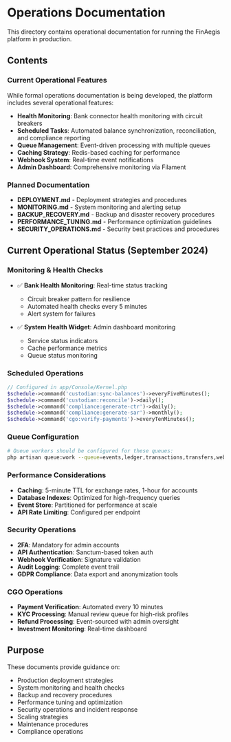 # Operations Documentation

This directory contains operational documentation for running the FinAegis platform in production.

## Contents

### Current Operational Features
While formal operations documentation is being developed, the platform includes several operational features:

- **Health Monitoring**: Bank connector health monitoring with circuit breakers
- **Scheduled Tasks**: Automated balance synchronization, reconciliation, and compliance reporting
- **Queue Management**: Event-driven processing with multiple queues
- **Caching Strategy**: Redis-based caching for performance
- **Webhook System**: Real-time event notifications
- **Admin Dashboard**: Comprehensive monitoring via Filament

### Planned Documentation
- **DEPLOYMENT.md** - Deployment strategies and procedures
- **MONITORING.md** - System monitoring and alerting setup
- **BACKUP_RECOVERY.md** - Backup and disaster recovery procedures
- **PERFORMANCE_TUNING.md** - Performance optimization guidelines
- **SECURITY_OPERATIONS.md** - Security best practices and procedures

## Current Operational Status (September 2024)

### Monitoring & Health Checks
- ✅ **Bank Health Monitoring**: Real-time status tracking
  - Circuit breaker pattern for resilience
  - Automated health checks every 5 minutes
  - Alert system for failures
  
- ✅ **System Health Widget**: Admin dashboard monitoring
  - Service status indicators
  - Cache performance metrics
  - Queue status monitoring

### Scheduled Operations
```php
// Configured in app/Console/Kernel.php
$schedule->command('custodian:sync-balances')->everyFiveMinutes();
$schedule->command('custodian:reconcile')->daily();
$schedule->command('compliance:generate-ctr')->daily();
$schedule->command('compliance:generate-sar')->monthly();
$schedule->command('cgo:verify-payments')->everyTenMinutes();
```

### Queue Configuration
```bash
# Queue workers should be configured for these queues:
php artisan queue:work --queue=events,ledger,transactions,transfers,webhooks,cgo
```

### Performance Considerations
- **Caching**: 5-minute TTL for exchange rates, 1-hour for accounts
- **Database Indexes**: Optimized for high-frequency queries
- **Event Store**: Partitioned for performance at scale
- **API Rate Limiting**: Configured per endpoint

### Security Operations
- **2FA**: Mandatory for admin accounts
- **API Authentication**: Sanctum-based token auth
- **Webhook Verification**: Signature validation
- **Audit Logging**: Complete event trail
- **GDPR Compliance**: Data export and anonymization tools

### CGO Operations
- **Payment Verification**: Automated every 10 minutes
- **KYC Processing**: Manual review queue for high-risk profiles
- **Refund Processing**: Event-sourced with admin oversight
- **Investment Monitoring**: Real-time dashboard

## Purpose

These documents provide guidance on:
- Production deployment strategies
- System monitoring and health checks
- Backup and recovery procedures
- Performance tuning and optimization
- Security operations and incident response
- Scaling strategies
- Maintenance procedures
- Compliance operations
